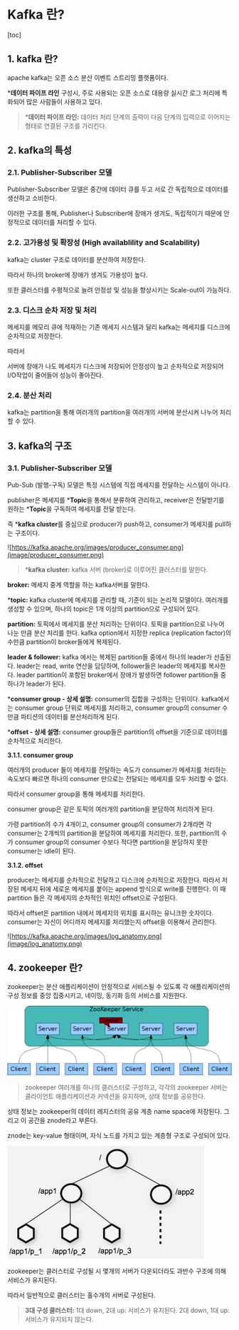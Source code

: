 # Kafka 란?



[toc]



## **1. kafka 란?**

apache kafka는 오픈 소스 분산 이벤트 스트리밍 플랫폼이다.

***데이터 파이프 라인** 구성시, 주로 사용되는 오픈 소스로 대용량 실시간 로그 처리에 특화되어 많은 사람들이 사용하고 있다.

> ***데이터 파이프 라인:** 
> 데이터 처리 단계의 출력이 다음 단계의 입력으로 이어지는 형태로 연결된 구조를 가리킨다.



## 2. kafka의 특성

### 2.1. Publisher-Subscriber 모델

Publisher-Subscriber 모델은 중간에 데이터 큐를 두고 서로 간 독립적으로 데이터를 생산하고 소비한다.

이러한 구조를 통해, Publisher나 Subscriber에 장애가 생겨도, 독립적이기 때문에 안정적으로 데이터를 처리할 수 있다.

### 2.2. 고가용성 및 확장성 (High availablility and Scalability)

kafka는 cluster 구조로 데이터를 분산하여 저장한다.

따라서 하나의 broker에 장애가 생겨도 가용성이 높다.

또한 클러스터를 수평적으로 늘려 안정성 및 성능을 향상시키는 Scale-out이 가능하다.

### 2.3. 디스크 순차 저장 및 처리

메세지를 메모리 큐에 적재하는 기존 메세지 시스템과 달리 kafka는 메세지를 디스크에 순차적으로 저장한다.

따라서

서버에 장애가 나도 메세지가 디스크에 저장되어 안정성이 높고 순차적으로 저장되어 I/O작업이 줄어들어 성능이 좋아진다.

### 2.4. 분산 처리

kafka는 partition을 통해 여러개의 partition을 여러개의 서버에 분산시켜 나누어 처리할 수 있다.



## 3. kafka의 구조

### 3.1. Publisher-Subscriber 모델

Pub-Sub (발행-구독) 모델은 특정 시스템에 직접 메세지를 전달하는 시스템이 아니다.

publisher은 메세지를 ***Topic**을 통해서 분류하여 관리하고, receiver은 전달받기를 원하는 ***Topic**을 구독하여 메세지를 전달 받는다.

즉 ***kafka cluster**를 중심으로 producer가 push하고, consumer가 메세지를 pull하는 구조이다.

![https://kafka.apache.org/images/producer_consumer.png](image/producer_consumer.png)

> ***kafka cluster:** 
> kafka 서버 (broker)로 이루어진 클러스터를 말한다.

**broker:** 메세지 중계 역할을 하는 kafka서버를 말한다.

***topic:** kafka cluster에 메세지를 관리할 때, 기준이 되는 논리적 모델이다. 여러개를 생성할 수 있으며, 하나의 topic은 1개 이상의 partition으로 구성되어 있다.

**partition:** 토픽에서 메세지를 분산 처리하는 단위이다. 토픽을 partition으로 나누어 나눈 만큼 분산 처리를 한다. kafka option에서 지정한 replica (replication factor)의 수만큼 partition이 broker들에게 복제된다.

**leader & follower:** kafka 에서는 복제된 partition들 중에서 하나의 leader가 선출된다. leader는 read, write 연산을 담당하며, follower들은 leader의 메세지를 복사한다. leader partition이 포함된 broker에서 장애가 발생하면 follower partition들 중 하나가 leader가 된다.

***consumer group - 상세 설명:** consumer의 집합을 구성하는 단위이다. kafka에서는 consumer group 단위로 메세지를 처리하고, consumer group의 consumer 수만큼 파티션의 데이터를 분산처리하게 된다.

***offset - 상세 설명:** consumer group들은 partition의 offset을 기준으로 데이터를 순차적으로 처리한다.

> 

**3.1.1. consumer group**

여러개의 producer 들이 메세지를 전달하는 속도가 consumer가 메세지를 처리하는 속도보다 빠르면 하나의 consumer 만으로는 전달되는 메세지를 모두 처리할 수 없다.

따라서 consumer group을 통해 메세지를 처리한다.

consumer group은 같은 토픽의 여러개의 partition을 분담하여 처리하게 된다.

가령 partition의 수가 4개이고, consumer group의 consumer가 2개라면 각 consumer는 2개씩의 partition을 분담하여 메세지를 처리한다. 또한, partition의 수가 consumer group의 consumer 수보다 적다면 partition을 분담하지 못한 consumer는 idle이 된다.

**3.1.2. offset**

producer는 메세지를 순차적으로 전달하고 디스크에 순차적으로 저장한다. 따라서 저장된 메세지 뒤에 세로운 메세지를 붙이는 append 방식으로 write를 진행한다. 이 때 partition 들은 각 메세지의 순차적인 위치인 offset으로 구성된다.

따라서 offset은 partition 내에서 메세지의 위치를 표시하는 유니크한 숫자이다. consumer는 자신이 어디까지 메세지를 처리했는지 offset을 이용해서 관리한다.

![https://kafka.apache.org/images/log_anatomy.png](image/log_anatomy.png)



## 4. zookeeper 란?

zookeeper는 분산 애플리케이션이 안정적으로 서비스될 수 있도록 각 애플리케이션의 구성 정보를 중앙 집중시키고, 네이밍, 동기화 등의 서비스를 지원한다.

![zookeeper.png](image/zookeeper.png)

> zookeeper 여러개를 하나의 클러스터로 구성하고, 각각의 zookeeper 서버는 클라이언트 애플리케이션과 커넥션을 유지하며, 상태 정보를 공유한다.

상태 정보는 zookeeper의 데이터 레지스터의 공유 계층 name space에 저장된다. 그리고 이 공간을 znode라고 부른다.

znode는 key-value 형태이며, 자식 노드를 가지고 있는 계층형 구조로 구성되어 있다.

![znode.jpeg](image/znode.jpeg)

zookeeper는 클러스터로 구성될 시 몇개의 서버가 다운되더라도 과반수 구조에 의해 서비스가 유지된다.

따라서 일반적으로 클러스터는 홀수개의 서버로 구성된다.

> **3대 구성 클러스터:** 
> 1대 down, 2대 up: 서비스가 유지된다. 2대 down, 1대 up: 서비스가 유지되지 않는다.